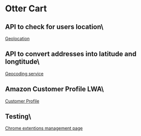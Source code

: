 # Otter Cart

## API to check for users location\
[Geolocation](https://developers.google.com/maps/documentation/javascript/geolocation#DetectingUserLocation)
## API to convert addresses into latitude and longtitude\
[Geocoding service](https://developers.google.com/maps/documentation/javascript/geocoding)
## Amazon Customer Profile LWA\
[Customer Profile](https://developer.amazon.com/docs/login-with-amazon/customer-profile.html)

## Testing\
[Chrome extentions management page](chrome://extensions)